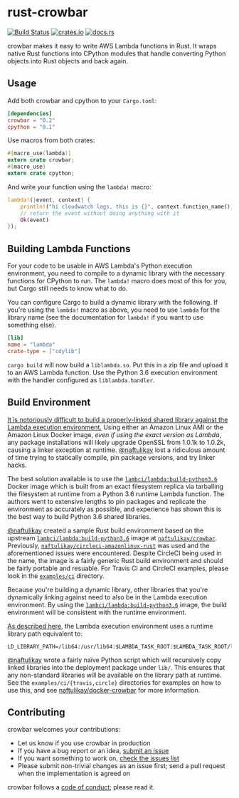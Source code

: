 # rust-crowbar

[![Build Status][travis.svg]][travis]
[![crates.io](https://img.shields.io/crates/v/crowbar.svg)](https://crates.io/crates/crowbar)
[![docs.rs](https://docs.rs/crowbar/badge.svg)](https://docs.rs/crowbar)

crowbar makes it easy to write AWS Lambda functions in Rust. It wraps native Rust functions into CPython modules that
handle converting Python objects into Rust objects and back again.

## Usage

Add both crowbar and cpython to your `Cargo.toml`:

```toml
[dependencies]
crowbar = "0.2"
cpython = "0.1"
```

Use macros from both crates:

```rust
#[macro_use(lambda)]
extern crate crowbar;
#[macro_use]
extern crate cpython;
```

And write your function using the `lambda!` macro:

```rust
lambda!(|event, context| {
    println!("hi cloudwatch logs, this is {}", context.function_name());
    // return the event without doing anything with it
    Ok(event)
});
```

## Building Lambda Functions

For your code to be usable in AWS Lambda's Python execution environment, you need to compile to a dynamic library with
the necessary functions for CPython to run. The `lambda!` macro does most of this for you, but Cargo still needs to know
what to do.

You can configure Cargo to build a dynamic library with the following. If you're using the `lambda!` macro as above, you
need to use `lambda` for the library name (see the documentation for `lambda!` if you want to use something else).

```toml
[lib]
name = "lambda"
crate-type = ["cdylib"]
```

`cargo build` will now build a `liblambda.so`. Put this in a zip file and upload it to an AWS Lambda function. Use the
Python 3.6 execution environment with the handler configured as `liblambda.handler`.

## Build Environment

[It is notoriously difficult to build a properly-linked shared library against the Lambda execution environment.][woes]
Using either an Amazon Linux AMI or the Amazon Linux Docker image, _even if using the exact version as Lambda_, any
package installations will likely upgrade OpenSSL from 1.0.1k to 1.0.2k, causing a linker exception at runtime.
[@naftulikay][naftulikay] lost a ridiculous amount of time trying to statically compile, pin package versions, and
try linker hacks.

The best solution available is to use the [`lambci/lambda:build-python3.6`][lambci/lambda] Docker image which is built
from an exact filesystem replica via tarballing the filesystem at runtime from a Python 3.6 runtime Lambda function.
The authors went to extensive lengths to pin packages and replicate the environment as accurately as possible, and
experience has shown this is the best way to build Python 3.6 shared libraries.

[@naftulikay][naftulikay] created a sample Rust build environment based on the upstream
[`lambci/lambda:build-python3.6`][lambci/lambda] image at
[`naftulikay/crowbar`][naftulikay/crowbar]. Previously,
[`naftulikay/circleci-amazonlinux-rust`][naftulikay/circleci-amazonlinux-rust] was used and the aforementioned issues
were encountered. Despite CircleCI being used in the name, the image is a fairly generic Rust build environment and
should be fairly portable and resuable. For Travis CI and CircleCI examples, please look in the
[`examples/ci`](./examples/ci) directory.

Because you're building a dynamic library, other libraries that you're dynamically linking against need to also be in
the Lambda execution environment. By using the [`lambci/lambda:build-python3.6`][lambci/lambda] image, the build
environment will be consistent with the runtime environment.

[As described here][lambda-execution-environment], the Lambda execution environment uses a runtime library path
equivalent to:

```shell
LD_LIBRARY_PATH=/lib64:/usr/lib64:$LAMBDA_TASK_ROOT:$LAMBDA_TASK_ROOT/lib
```

[@naftulikay][naftulikay] wrote a fairly naïve Python script which will recursively copy linked libraries into the
deployment package under `lib/`. This ensures that any non-standard libraries will be available on the library path at
runtime. See the `examples/ci/{travis,circle}` directories for examples on how to use this, and see
[naftulikay/docker-crowbar][naftulikay/crowbar] for more information.

## Contributing

crowbar welcomes your contributions:

* Let us know if you use crowbar in production
* If you have a bug report or an idea, [submit an issue](https://github.com/ilianaw/rust-crowbar/issues)
* If you want something to work on, [check the issues list](https://github.com/ilianaw/rust-crowbar/issues)
* Please submit non-trivial changes as an issue first; send a pull request when the implementation is agreed on

crowbar follows a [code of conduct](https://github.com/ilianaw/rust-crowbar/blob/master/CODE_OF_CONDUCT.md);
please read it.

 [travis]: https://travis-ci.org/ilianaw/rust-crowbar
 [travis.svg]: https://travis-ci.org/ilianaw/rust-crowbar.svg?branch=master
 [lambci/lambda]: build-python3.6
 [lambda-execution-environment]: https://docs.aws.amazon.com/lambda/latest/dg/current-supported-versions.html
 [naftulikay]: https://github.com/naftulikay
 [naftulikay/circleci-amazonlinux-rust]: https://github.com/naftulikay/docker-circleci-amazonlinux-rust
 [naftulikay/crowbar]: https://github.com/naftulikay/docker-crowbar
 [woes]: https://github.com/naftulikay/docker-circleci-lambda-rust#background
